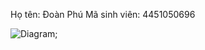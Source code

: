 Họ tên: Đoàn Phú
Mã sinh viên: 4451050696





![Diagram](https://www.planttext.com/api/plantuml/png/H8xB3OD030Nlhi8LK0A2KinYWWNi8dz4UkD0IMaXgqY1ssWqUdgVy-hCIJss5S0MoQZ565nyPUmpyfkslMAPqCha1oaZQPh5ENae0-oK5denXjmuX4bcirkCv3HGtOKGR9hsAVxmiq_MSHxhfIy0003__mC0);

